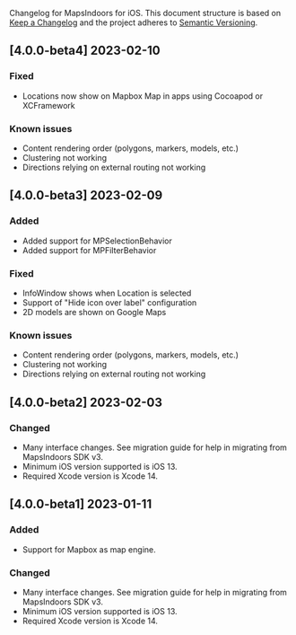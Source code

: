 Changelog for MapsIndoors for iOS. This document structure is based on [Keep a Changelog](http://keepachangelog.com/en/1.0.0/) and the project adheres to [Semantic Versioning](http://semver.org/spec/v2.0.0.html).

<!---
## [Unreleased]
### Fixed
### Added
### Fixed
### Changed
### Removed
-->

## [4.0.0-beta4] 2023-02-10

### Fixed

* Locations now show on Mapbox Map in apps using Cocoapod or XCFramework

### Known issues

* Content rendering order (polygons, markers, models, etc.)
* Clustering not working
* Directions relying on external routing not working

## [4.0.0-beta3] 2023-02-09

### Added

* Added support for MPSelectionBehavior
* Added support for MPFilterBehavior

### Fixed

* InfoWindow shows when Location is selected
* Support of "Hide icon over label" configuration
* 2D models are shown on Google Maps

### Known issues

* Content rendering order (polygons, markers, models, etc.)
* Clustering not working
* Directions relying on external routing not working

## [4.0.0-beta2] 2023-02-03

### Changed

* Many interface changes. See migration guide for help in migrating from MapsIndoors SDK v3.
* Minimum iOS version supported is iOS 13.
* Required Xcode version is Xcode 14.

## [4.0.0-beta1] 2023-01-11

### Added

* Support for Mapbox as map engine.

### Changed

* Many interface changes. See migration guide for help in migrating from MapsIndoors SDK v3.
* Minimum iOS version supported is iOS 13.
* Required Xcode version is Xcode 14.
